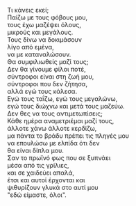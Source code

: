 Τι κάνεις εκεί;\
Παίζω με τους φόβους μου,\
τους έχω μαζέψει όλους,\
μικρούς και μεγάλους.\
Τους δίνω να δοκιμάσουν\
λίγο από εμένα,\
να με καταναλώσουν.\
Θα συμφιλιωθείς μαζί τους;\
Δεν θα γίνουμε φίλοι ποτέ,\
σύντροφοι είναι στη ζωή μου,\
σύντροφοι που δεν ζήτησα,\
αλλά εγώ τους κάλεσα.\
Εγώ τους ταΐζω, εγώ τους μεγαλώνω,\
εγώ τους διώχνω και μετά τους μαζεύω.\
Δεν θες να τους αντιμετωπίσεις;\
Κάθε ημέρα αναμετριέμαι μαζί τους,\
άλλοτε χάνω άλλοτε κερδίζω,\
μα πάντα το βράδυ πρέπει τις πληγές μου\
να επουλώσω με ελπίδα ότι δεν\
θα είναι δίπλα μου.\
Σαν το πρωϊνό φως που σε ξυπνάει\
μέσα από τις γρίλιες,\
και σε χαιδεύει απαλά,\
έτσι και αυτοί έρχονται και \
ψιθυρίζουν γλυκά στο αυτί μου\
"εδώ είμαστε, όλοι".

